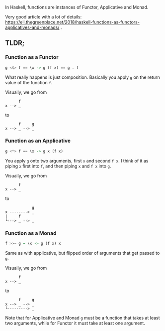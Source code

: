 In Haskell, functions are instances of Functor, Applicative and Monad.

Very good article with a lot of details: https://eli.thegreenplace.net/2018/haskell-functions-as-functors-applicatives-and-monads/ .

## TLDR;

### Function as a Functor

```hs
g <$> f == \x -> g (f x) == g . f
```

What really happens is just composition. Basically you apply `g` on the return value of the function `f`.

Visually, we go from
```
      f
x --> _
```
to
```
      f     g
x --> _ --> _
```


### Function as an Applicative

```hs
g <*> f == \x -> g x (f x)
```

You apply `g` onto two arguments, first `x` and second `f x`.
I think of it as piping `x` first into `f`, and then piping `x` and `f x` into `g`. 

Visually, we go from
```
      f
x --> _
```
to
```
            g
x --------> _
|     f
└---> _ --> _
```

### Function as a Monad

```hs
f >>= g = \x -> g (f x) x
```

Same as with applicative, but flipped order of arguments that get passed to `g`.

Visually, we go from
```
      f
x --> _
```
to
```
      f     g
x --> _ --> _
└---------> _
```

Note that for Applicative and Monad `g` must be a function that takes at least two arguments, while for Functor it must take at least one argument.
